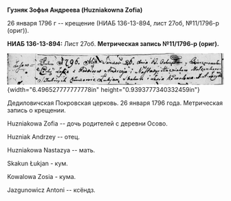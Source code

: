**Гузняк Зофья Андреева (Huzniakowna Zofia)**

26 января 1796 г -- крещение (НИАБ 136-13-894, лист 27об, №11/1796-р
(ориг)).

**НИАБ 136-13-894:** Лист 27об. **Метрическая запись №11/1796-р
(ориг).**

![](./media/bee5b6d1d2c442d61a4bea02cbfe6ff83577cbaa.png){width="6.496527777777778in"
height="0.9393777340332459in"}

Дедиловичская Покровская церковь. 26 января 1796 года. Метрическая
запись о крещении.

Huzniakowa Zofia -- дочь родителей с деревни Осовo.

Huzniak Andrzey -- отец.

Huzniakowa Nastazya -- мать.

Skakun Łukjan - кум.

Kowalowa Zosia - кума.

Jazgunowicz Antoni -- ксёндз.
